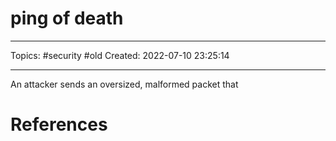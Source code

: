 # ping of death
---
Topics: #security #old
Created: 2022-07-10 23:25:14

---

An attacker sends an oversized, malformed packet that 

# References
